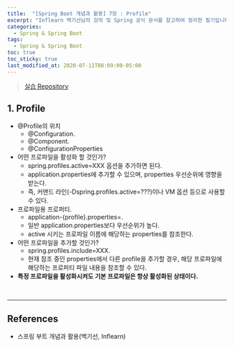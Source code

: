 ```yaml
---
title:  "[Spring Boot 개념과 활용] 7장 : Profile"
excerpt: "Inflearn 백기선님의 강의 및 Spring 공식 문서를 참고하여 정리한 필기입니다."
categories:
  - Spring & Spring Boot
tags:
  - Spring & Spring Boot
toc: true
toc_sticky: true
last_modified_at: 2020-07-11T08:09:00-05:00
---
```


> [실습 Repository](https://github.com/xlffm3/spring-learning-test/tree/inflearn-boot)

## 1. Profile

* @Profile의 위치
  * @Configuration.
  * @Component.
  * @ConfigurationProperties
* 어떤 프로파일을 활성화 할 것인가?
  * spring.profiles.active=XXX 옵션을 추가하면 된다.
  * application.properties에 추가할 수 있으며, properties 우선순위에 영향을 받는다.
  * 즉, 커맨드 라인(-Dspring.profiles.active=???)이나 VM 옵션 등으로 사용할 수 있다.
* 프로파일용 프로퍼티.
  * application-{profile}.properties=.
  * 일반 application.properties보다 우선순위가 높다.
  * active 시키는 프로파일 이름에 해당하는 properties를 참조한다.
* 어떤 프로파일을 추가할 것인가?
  * spring.profiles.include=XXX.
  * 현재 참조 중인 properties에서 다른 profile을 추가할 경우, 해당 프로파일에 해당하는 프로퍼티 파일 내용을 참조할 수 있다.
* **특정 프로파일을 활성화시켜도 기본 프로파일은 항상 활성화된 상태이다.**

<br>

---

## References

* 스프링 부트 개념과 활용(백기선, Inflearn)
